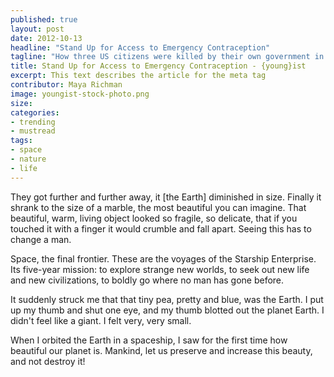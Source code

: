 ```yaml
---
published: true
layout: post
date: 2012-10-13
headline: "Stand Up for Access to Emergency Contraception"
tagline: "How three US citizens were killed by their own government in the space of one month in 2011."
title: Stand Up for Access to Emergency Contraception - {young}ist
excerpt: This text describes the article for the meta tag
contributor: Maya Richman
image: youngist-stock-photo.png
size: 
categories:
- trending
- mustread
tags:
- space
- nature
- life
---
```

<div class='full-text'><p class='first-paragraph'>They  got further and further away, it [the Earth] diminished in size. Finally it shrank to the size of a marble, the most beautiful you can imagine. That beautiful, warm, living object looked so fragile, so delicate, that if you touched it with a finger it would crumble and fall apart. Seeing this has to change a man.</p>

<p class='article-paragraph'>Space, the final frontier. These are the voyages of the Starship Enterprise. Its five-year mission: to explore strange new worlds, to seek out new life and new civilizations, to boldly go where no man has gone before.</p>

<p class='article-paragraph'>It suddenly struck me that that tiny pea, pretty and blue, was the Earth. I put up my thumb and shut one eye, and my thumb blotted out the planet Earth. I didn't feel like a giant. I felt very, very small.</p>

<p class='last article-paragraph'>When I orbited the Earth in a spaceship, I saw for the first time how beautiful our planet is. Mankind, let us preserve and increase this beauty, and not destroy it!</p></div>
